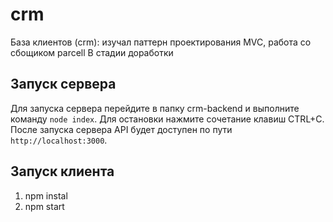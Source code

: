 # crm
База клиентов (crm): изучал паттерн проектирования MVC, работа со сбощиком parcell
В стадии доработки

## Запуск сервера
Для запуска сервера перейдите в папку crm-backend  и выполните команду `node index`. Для остановки нажмите сочетание клавиш CTRL+C.
После запуска сервера API будет доступен по пути `http://localhost:3000`.
## Запуск клиента
1. npm instal
2. npm start
